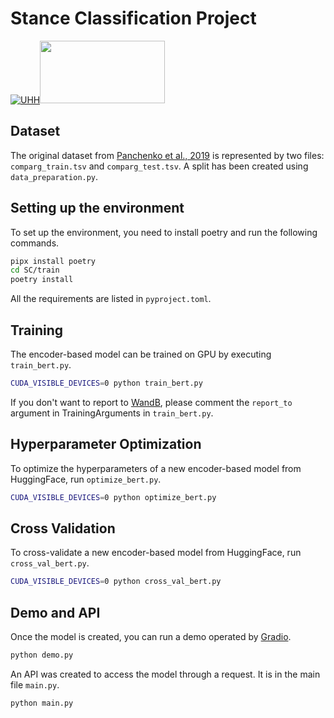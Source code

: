 # Stance Classification Project


[![UHH](https://www.kus.uni-hamburg.de/5572339/uhh-logo-2010-29667bd15f143feeb1ebd96b06334fddfe378e09.png)](https://www.uni-hamburg.de/)<a href="https://www.inf.uni-hamburg.de/en/inst/ab/sems/home.html"><img src="https://www.inf.uni-hamburg.de/5546980/lt-logo-640x361-9345df620ffab7a8ce97149b66c2dfc9d3ff429e.png" width="200" height="100" /></a>


## Dataset

The original dataset from [Panchenko et al., 2019](https://aclanthology.org/W19-4516/) is represented by two files: `comparg_train.tsv` and `comparg_test.tsv`. A split has been created using `data_preparation.py`.

## Setting up the environment

To set up the environment, you need to install poetry and run the following commands.

```bash
pipx install poetry
cd SC/train
poetry install
```

All the requirements are listed in `pyproject.toml`.

## Training

The encoder-based model can be trained on GPU by executing `train_bert.py`.

```bash
CUDA_VISIBLE_DEVICES=0 python train_bert.py
```

If you don't want to report to [WandB](https://wandb.ai/), please comment the `report_to` argument in TrainingArguments in `train_bert.py`.

## Hyperparameter Optimization

To optimize the hyperparameters of a new encoder-based model from HuggingFace, run `optimize_bert.py`.

```bash
CUDA_VISIBLE_DEVICES=0 python optimize_bert.py
```

## Cross Validation

To cross-validate a new encoder-based model from HuggingFace, run `cross_val_bert.py`.

```bash
CUDA_VISIBLE_DEVICES=0 python cross_val_bert.py
```

## Demo and API

Once the model is created, you can run a demo operated by [Gradio](https://www.gradio.app/).

```bash
python demo.py
```

An API was created to access the model through a request. It is in the main file `main.py`.

```bash
python main.py
```
